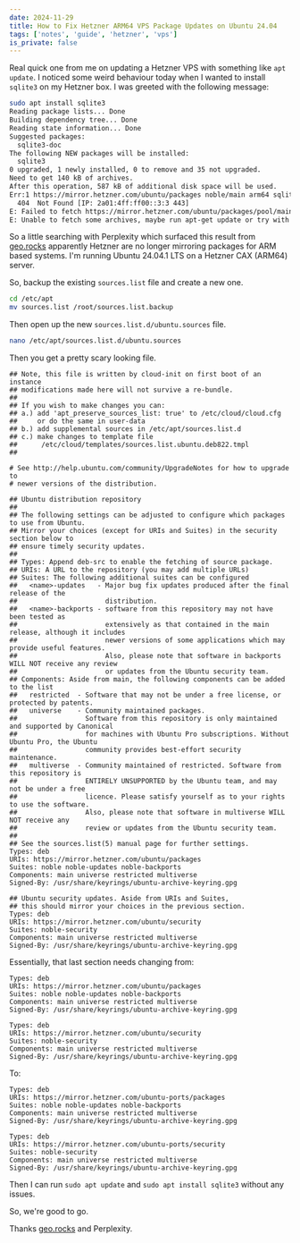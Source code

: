 ```yaml
---
date: 2024-11-29
title: How to Fix Hetzner ARM64 VPS Package Updates on Ubuntu 24.04
tags: ['notes', 'guide', 'hetzner', 'vps']
is_private: false
---
```


Real quick one from me on updating a Hetzner VPS with something like
`apt update`. I noticed some weird behaviour today when I wanted to
install `sqlite3` on my Hetzner box. I was greeted with the following
message:

```bash
sudo apt install sqlite3
Reading package lists... Done
Building dependency tree... Done
Reading state information... Done
Suggested packages:
  sqlite3-doc
The following NEW packages will be installed:
  sqlite3
0 upgraded, 1 newly installed, 0 to remove and 35 not upgraded.
Need to get 140 kB of archives.
After this operation, 587 kB of additional disk space will be used.
Err:1 https://mirror.hetzner.com/ubuntu/packages noble/main arm64 sqlite3 arm64 3.45.1-1ubuntu2
  404  Not Found [IP: 2a01:4ff:ff00::3:3 443]
E: Failed to fetch https://mirror.hetzner.com/ubuntu/packages/pool/main/s/sqlite3/sqlite3_3.45.1-1ubuntu2_arm64.deb  404  Not Found [IP: 2a01:4ff:ff00::3:3 443]
E: Unable to fetch some archives, maybe run apt-get update or try with --fix-missing?
```

So a little searching with Perplexity which surfaced this result from
[geo.rocks](https://geo.rocks/post/hetzner_arm_update) apparently
Hetzner are no longer mirroring packages for ARM based systems. I'm
running Ubuntu 24.04.1 LTS on a Hetzner CAX (ARM64) server.

So, backup the existing `sources.list` file and create a new one.

```bash
cd /etc/apt
mv sources.list /root/sources.list.backup
```

Then open up the new `sources.list.d/ubuntu.sources` file.

```bash
nano /etc/apt/sources.list.d/ubuntu.sources
```

Then you get a pretty scary looking file.

```nano
## Note, this file is written by cloud-init on first boot of an instance
## modifications made here will not survive a re-bundle.
##
## If you wish to make changes you can:
## a.) add 'apt_preserve_sources_list: true' to /etc/cloud/cloud.cfg
##     or do the same in user-data
## b.) add supplemental sources in /etc/apt/sources.list.d
## c.) make changes to template file
##      /etc/cloud/templates/sources.list.ubuntu.deb822.tmpl
##

# See http://help.ubuntu.com/community/UpgradeNotes for how to upgrade to
# newer versions of the distribution.

## Ubuntu distribution repository
##
## The following settings can be adjusted to configure which packages to use from Ubuntu.
## Mirror your choices (except for URIs and Suites) in the security section below to
## ensure timely security updates.
##
## Types: Append deb-src to enable the fetching of source package.
## URIs: A URL to the repository (you may add multiple URLs)
## Suites: The following additional suites can be configured
##   <name>-updates   - Major bug fix updates produced after the final release of the
##                      distribution.
##   <name>-backports - software from this repository may not have been tested as
##                      extensively as that contained in the main release, although it includes
##                      newer versions of some applications which may provide useful features.
##                      Also, please note that software in backports WILL NOT receive any review
##                      or updates from the Ubuntu security team.
## Components: Aside from main, the following components can be added to the list
##   restricted  - Software that may not be under a free license, or protected by patents.
##   universe    - Community maintained packages.
##                 Software from this repository is only maintained and supported by Canonical
##                 for machines with Ubuntu Pro subscriptions. Without Ubuntu Pro, the Ubuntu
##                 community provides best-effort security maintenance.
##   multiverse  - Community maintained of restricted. Software from this repository is
##                 ENTIRELY UNSUPPORTED by the Ubuntu team, and may not be under a free
##                 licence. Please satisfy yourself as to your rights to use the software.
##                 Also, please note that software in multiverse WILL NOT receive any
##                 review or updates from the Ubuntu security team.
##
## See the sources.list(5) manual page for further settings.
Types: deb
URIs: https://mirror.hetzner.com/ubuntu/packages
Suites: noble noble-updates noble-backports
Components: main universe restricted multiverse
Signed-By: /usr/share/keyrings/ubuntu-archive-keyring.gpg

## Ubuntu security updates. Aside from URIs and Suites,
## this should mirror your choices in the previous section.
Types: deb
URIs: https://mirror.hetzner.com/ubuntu/security
Suites: noble-security
Components: main universe restricted multiverse
Signed-By: /usr/share/keyrings/ubuntu-archive-keyring.gpg
```

Essentially, that last section needs changing from:

```nano
Types: deb
URIs: https://mirror.hetzner.com/ubuntu/packages
Suites: noble noble-updates noble-backports
Components: main universe restricted multiverse
Signed-By: /usr/share/keyrings/ubuntu-archive-keyring.gpg

Types: deb
URIs: https://mirror.hetzner.com/ubuntu/security
Suites: noble-security
Components: main universe restricted multiverse
Signed-By: /usr/share/keyrings/ubuntu-archive-keyring.gpg
```

To:

```nano
Types: deb
URIs: https://mirror.hetzner.com/ubuntu-ports/packages
Suites: noble noble-updates noble-backports
Components: main universe restricted multiverse
Signed-By: /usr/share/keyrings/ubuntu-archive-keyring.gpg

Types: deb
URIs: https://mirror.hetzner.com/ubuntu-ports/security
Suites: noble-security
Components: main universe restricted multiverse
Signed-By: /usr/share/keyrings/ubuntu-archive-keyring.gpg
```

Then I can run `sudo apt update` and `sudo apt install sqlite3`
without any issues.

So, we're good to go.

Thanks [geo.rocks](https://geo.rocks) and Perplexity.
